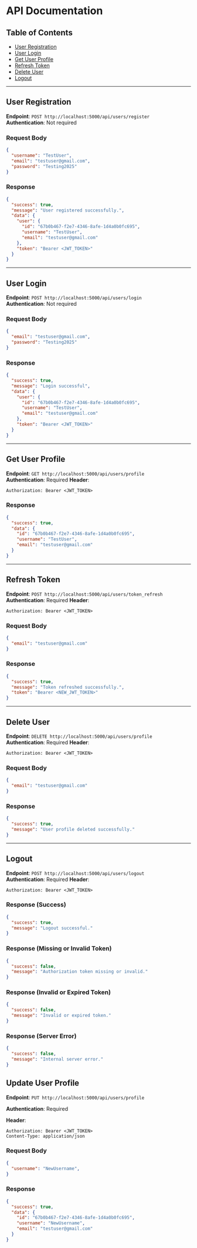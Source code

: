 # API Documentation

## Table of Contents

* [User Registration](#user-registration)
* [User Login](#user-login)
* [Get User Profile](#get-user-profile)
* [Refresh Token](#refresh-token)
* [Delete User](#delete-user)
* [Logout](#logout)

---

## User Registration

**Endpoint**: `POST http://localhost:5000/api/users/register` \
**Authentication**: Not required

### Request Body

```json
{
  "username": "TestUser",
  "email": "testuser@gmail.com",
  "password": "Testing2025"
}
```

### Response

```json
{
  "success": true,
  "message": "User registered successfully.",
  "data": {
    "user": {
      "id": "67b0b467-f2e7-4346-8afe-1d4a0b0fc695",
      "username": "TestUser",
      "email": "testuser@gmail.com"
    },
    "token": "Bearer <JWT_TOKEN>"
  }
}
```

---

## User Login

**Endpoint**: `POST http://localhost:5000/api/users/login` \
**Authentication**: Not required

### Request Body

```json
{
  "email": "testuser@gmail.com",
  "password": "Testing2025"
}
```

### Response

```json
{
  "success": true,
  "message": "Login successful",
  "data": {
    "user": {
      "id": "67b0b467-f2e7-4346-8afe-1d4a0b0fc695",
      "username": "TestUser",
      "email": "testuser@gmail.com"
    },
    "token": "Bearer <JWT_TOKEN>"
  }
}
```

---

## Get User Profile

**Endpoint**: `GET http://localhost:5000/api/users/profile` \
**Authentication**: Required
**Header**:

```
Authorization: Bearer <JWT_TOKEN>
```

### Response

```json
{
  "success": true,
  "data": {
    "id": "67b0b467-f2e7-4346-8afe-1d4a0b0fc695",
    "username": "TestUser",
    "email": "testuser@gmail.com"
  }
}
```

---

## Refresh Token

**Endpoint**: `POST http://localhost:5000/api/users/token_refresh` \
**Authentication**: Required
**Header**:

```
Authorization: Bearer <JWT_TOKEN>
```

### Request Body

```json
{
  "email": "testuser@gmail.com"
}
```

### Response

```json
{
  "success": true,
  "message": "Token refreshed successfully.",
  "token": "Bearer <NEW_JWT_TOKEN>"
}
```

---

## Delete User

**Endpoint**: `DELETE http://localhost:5000/api/users/profile` \
**Authentication**: Required
**Header**:

```
Authorization: Bearer <JWT_TOKEN>
```

### Request Body

```json
{
  "email": "testuser@gmail.com"
}
```

### Response

```json
{
  "success": true,
  "message": "User profile deleted successfully."
}
```

---

## Logout

**Endpoint**: `POST http://localhost:5000/api/users/logout` \
**Authentication**: Required
**Header**:

```
Authorization: Bearer <JWT_TOKEN>
```

### Response (Success)

```json
{
  "success": true,
  "message": "Logout successful."
}
```

### Response (Missing or Invalid Token)

```json
{
  "success": false,
  "message": "Authorization token missing or invalid."
}
```

### Response (Invalid or Expired Token)

```json
{
  "success": false,
  "message": "Invalid or expired token."
}
```

### Response (Server Error)

```json
{
  "success": false,
  "message": "Internal server error."
}
```

## Update User Profile

**Endpoint**: `PUT http://localhost:5000/api/users/profile`

**Authentication**: Required

**Header**:

```
Authorization: Bearer <JWT_TOKEN>
Content-Type: application/json
```

### Request Body

```json
{
  "username": "NewUsername",
}
```

### Response

```json
{
  "success": true,
  "data": {
    "id": "67b0b467-f2e7-4346-8afe-1d4a0b0fc695",
    "username": "NewUsername",
    "email": "testuser@gmail.com"
  }
}
```